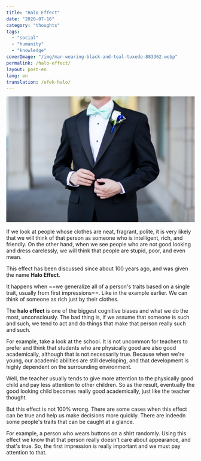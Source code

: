 ```yaml
---
title: "Halo Effect"
date: "2020-07-16"
category: "thoughts"
tags:
  - "social"
  - "humanity"
  - "knowledge"
coverImage: "/img/man-wearing-black-and-teal-tuxedo-883362.webp"
permalink: /halo-effect/
layout: post-en
lang: en
translation: /efek-halo/
---
```


![](/img/man-wearing-black-and-teal-tuxedo-883362.webp)

If we look at people whose clothes are neat, fragrant, polite, it is very likely that we will think of that person as someone who is intelligent, rich, and friendly. On the other hand, when we see people who are not good looking and dress carelessly, we will think that people are stupid, poor, and even mean.

This effect has been discussed since about 100 years ago, and was given the name **Halo Effect**.

It happens when ==we generalize all of a person's traits based on a single trait, usually from first impressions==. Like in the example earlier. We can think of someone as rich just by their clothes.

The **halo effect** is one of the biggest cognitive biases and what we do the most, unconsciously. The bad thing is, if we assume that someone is such and such, we tend to act and do things that make that person really such and such.

For example, take a look at the school. It is not uncommon for teachers to prefer and think that students who are physically good are also good academically, although that is not necessarily true. Because when we're young, our academic abilities are still developing, and that development is highly dependent on the surrounding environment.

Well, the teacher usually tends to give more attention to the physically good child and pay less attention to other children. So as the result, eventually the good looking child becomes really good academically, just like the teacher thought.

But this effect is not 100% wrong. There are some cases when this effect can be true and help us make decisions more quickly. There are indeedn some people's traits that can be caught at a glance.

For example, a person who wears buttons on a shirt randomly. Using this effect we know that that person really doesn't care about appearance, and that's true. So, the first impression is really important and we must pay attention to that.
